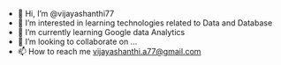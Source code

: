 - 👋 Hi, I’m @vijayashanthi77
- 👀 I’m interested in learning technologies related to Data and Database
- 🌱 I’m currently learning   Google data Analytics
- 💞️ I’m looking to collaborate on ...
- 📫 How to reach me  vijayashanthi.a77@gmail.com

<!---
vijayashanthi77/vijayashanthi77 is a ✨ special ✨ repository because its `README.md` (this file) appears on your GitHub profile.
You can click the Preview link to take a look at your changes.
--->
